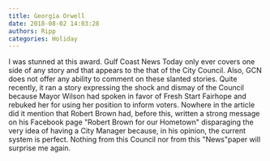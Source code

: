 ```yaml
---
title: Georgia Orwell
date: 2018-08-02 14:03:28
authors: Ripp
categories: Holiday
---
```


 I was stunned at this award.  Gulf Coast News Today only ever covers one side of any story and that appears to the that of the City Council.  Also, GCN does not offer any ability to comment on these slanted stories.  Quite recently, it ran a story expressing the shock and dismay of the Council because Mayor Wilson had spoken in favor of Fresh Start Fairhope and rebuked her for using her position to inform voters.  Nowhere in the article did it mention that Robert Brown had, before this, written a strong message on his Facebook page "Robert Brown for our Hometown" disparaging the very idea of having a City Manager because, in his opinion, the current system is perfect.   Nothing from this Council nor from this "News"paper will surprise me again.
